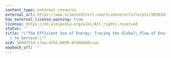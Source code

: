 ```yaml
---
content_type: external-resource
external_url: https://www.sciencedirect.com/science/article/pii/S0301421509006429
has_external_license_warning: true
license: https://en.wikipedia.org/wiki/All_rights_reserved
status: ''
title: "\"The Efficient Use of Energy: Tracing the Global\_Flow of Energy from Fuel\
  \ to Service.\""
uid: 3b943f1d-c7aa-4f42-8039-dfddddd8ccae
wayback_url: ''
---
```

